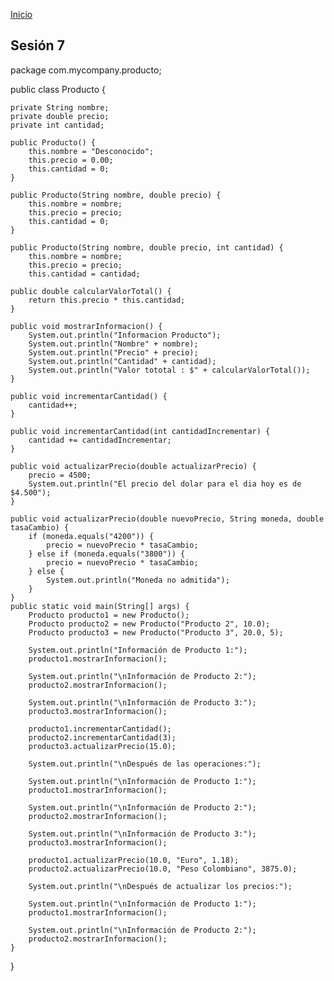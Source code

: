 <!-- No borrar o modificar -->
[Inicio](./index.md)

## Sesión 7 


package com.mycompany.producto;  

public class Producto {  

    private String nombre;  
    private double precio;  
    private int cantidad;  

    public Producto() {  
        this.nombre = "Desconocido";  
        this.precio = 0.00;  
        this.cantidad = 0;  
    }

    public Producto(String nombre, double precio) {  
        this.nombre = nombre;  
        this.precio = precio;  
        this.cantidad = 0;  
    }

    public Producto(String nombre, double precio, int cantidad) {  
        this.nombre = nombre;  
        this.precio = precio;  
        this.cantidad = cantidad;  

    public double calcularValorTotal() {  
        return this.precio * this.cantidad;  
    }

    public void mostrarInformacion() {  
        System.out.println("Informacion Producto");  
        System.out.println("Nombre" + nombre);  
        System.out.println("Precio" + precio);  
        System.out.println("Cantidad" + cantidad);  
        System.out.println("Valor tototal : $" + calcularValorTotal());  
    }

    public void incrementarCantidad() {
        cantidad++;
    }

    public void incrementarCantidad(int cantidadIncrementar) {
        cantidad += cantidadIncrementar;
    }

    public void actualizarPrecio(double actualizarPrecio) {
        precio = 4500;
        System.out.println("El precio del dolar para el dia hoy es de $4.500");
    }

    public void actualizarPrecio(double nuevoPrecio, String moneda, double tasaCambio) {
        if (moneda.equals("4200")) {
            precio = nuevoPrecio * tasaCambio;
        } else if (moneda.equals("3800")) {
            precio = nuevoPrecio * tasaCambio;
        } else {
            System.out.println("Moneda no admitida");
        }
    }
    public static void main(String[] args) {        
        Producto producto1 = new Producto();
        Producto producto2 = new Producto("Producto 2", 10.0);
        Producto producto3 = new Producto("Producto 3", 20.0, 5);
      
        System.out.println("Información de Producto 1:");
        producto1.mostrarInformacion();

        System.out.println("\nInformación de Producto 2:");
        producto2.mostrarInformacion();

        System.out.println("\nInformación de Producto 3:");
        producto3.mostrarInformacion();
        
        producto1.incrementarCantidad();
        producto2.incrementarCantidad(3);
        producto3.actualizarPrecio(15.0);

        System.out.println("\nDespués de las operaciones:");

        System.out.println("\nInformación de Producto 1:");
        producto1.mostrarInformacion();

        System.out.println("\nInformación de Producto 2:");
        producto2.mostrarInformacion();

        System.out.println("\nInformación de Producto 3:");
        producto3.mostrarInformacion();
       
        producto1.actualizarPrecio(10.0, "Euro", 1.18);
        producto2.actualizarPrecio(10.0, "Peso Colombiano", 3875.0);

        System.out.println("\nDespués de actualizar los precios:");

        System.out.println("\nInformación de Producto 1:");
        producto1.mostrarInformacion();

        System.out.println("\nInformación de Producto 2:");
        producto2.mostrarInformacion();
    }

}
